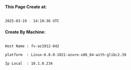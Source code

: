 
   
#### This Page Create at:

```bash

2025-03-19 - 14:10:36 UTC

```

#### Create By Machine:

```bash

Host Name : fv-az1912-842

platform  : Linux-6.8.0-1021-azure-x86_64-with-glibc2.39

Ip Local  : 10.1.0.234

```


